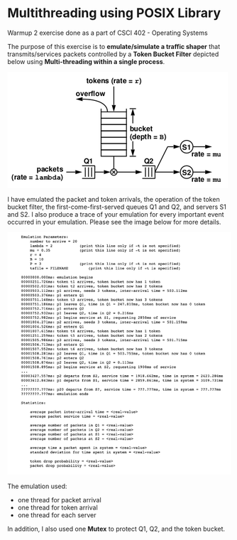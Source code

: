 # Multithreading using POSIX Library
Warmup 2 exercise done as a part of CSCI 402 - Operating Systems

The purpose of this exercise is to __emulate/simulate a traffic shaper__ that transmits/services packets controlled by a __Token Bucket Filter__ depicted below using __Multi-threading within a single process__.

![alt text](tokenbucket.png)

I have emulated the packet and token arrivals, the operation of the token bucket filter, the first-come-first-served queues Q1 and Q2, and servers S1 and S2. I also produce a trace of your emulation for every important event occurred in your emulation. Please see the image below for more details.

![alt text](output.png)

The emulation used:

* one thread for packet arrival
* one thread for token arrival
* one thread for each server

In addition, I also used one __Mutex__ to protect Q1, Q2, and the token bucket.
